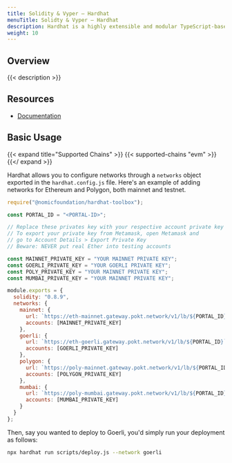```yaml
---
title: Solidity & Vyper – Hardhat
menuTitle: Solidty & Vyper – Hardhat
description: Hardhat is a highly extensible and modular TypeScript-based Ethereum development environment, with a mature Solidity debugging experience.
weight: 10
---
```


## Overview

{{< description >}}

## Resources

- [Documentation](https://hardhat.org/docs)

## Basic Usage

{{< expand title="Supported Chains" >}}
{{< supported-chains "evm" >}}
{{</ expand >}}

Hardhat allows you to configure networks through a `networks` object exported
in the `hardhat.config.js` file. Here's an example of adding networks for
Ethereum and Polygon, both mainnet and testnet.

```js
require("@nomicfoundation/hardhat-toolbox");

const PORTAL_ID = "<PORTAL-ID>";

// Replace these privates key with your respective account private key
// To export your private key from Metamask, open Metamask and
// go to Account Details > Export Private Key
// Beware: NEVER put real Ether into testing accounts

const MAINNET_PRIVATE_KEY = "YOUR MAINNET PRIVATE KEY";
const GOERLI_PRIVATE_KEY = "YOUR GOERLI PRIVATE KEY";
const POLY_PRIVATE_KEY = "YOUR MAINNET PRIVATE KEY";
const MUMBAI_PRIVATE_KEY = "YOUR MAINNET PRIVATE KEY";

module.exports = {
  solidity: "0.8.9",
  networks: {
    mainnet: {
      url: `https://eth-mainnet.gateway.pokt.network/v1/lb/${PORTAL_ID}`,
      accounts: [MAINNET_PRIVATE_KEY]
    },
    goerli: {
      url: `https://eth-goerli.gateway.pokt.network/v1/lb/${PORTAL_ID}`,
      accounts: [GOERLI_PRIVATE_KEY]
    },
    polygon: {
      url: `https://poly-mainnet.gateway.pokt.network/v1/lb/${PORTAL_ID}`,
      accounts: [POLYGON_PRIVATE_KEY]
    },
    mumbai: {
      url: `https://poly-mumbai.gateway.pokt.network/v1/lb/${PORTAL_ID}`,
      accounts: [MUMBAI_PRIVATE_KEY]
    }
  }
};
```

Then, say you wanted to deploy to Goerli, you'd simply run your deployment
as follows:

```sh
npx hardhat run scripts/deploy.js --network goerli
```
